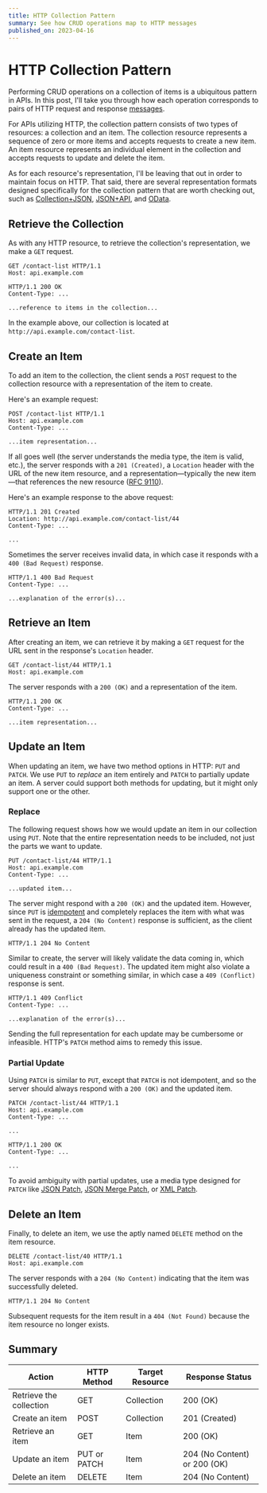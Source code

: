 ```yaml
---
title: HTTP Collection Pattern
summary: See how CRUD operations map to HTTP messages
published_on: 2023-04-16
---
```


# HTTP Collection Pattern

Performing CRUD operations on a collection of items is a ubiquitous pattern in APIs. In this post, I'll take you through how each operation corresponds to pairs of HTTP request and response [messages](https://www.rfc-editor.org/rfc/rfc9110.html#name-messages).

For APIs utilizing HTTP, the collection pattern consists of two types of resources: a collection and an item. The collection resource represents a sequence of zero or more items and accepts requests to create a new item. An item resource represents an individual element in the collection and accepts requests to update and delete the item.

As for each resource's representation, I'll be leaving that out in order to maintain focus on HTTP. That said, there are several representation formats designed specifically for the collection pattern that are worth checking out, such as [Collection+JSON](http://amundsen.com/media-types/collection/), [JSON+API](https://jsonapi.org/), and [OData](https://www.odata.org/).

## Retrieve the Collection

As with any HTTP resource, to retrieve the collection's representation, we make a `GET` request.

```http
GET /contact-list HTTP/1.1
Host: api.example.com
```

```http
HTTP/1.1 200 OK
Content-Type: ...

...reference to items in the collection...
```

In the example above, our collection is located at `http://api.example.com/contact-list`.

## Create an Item

To add an item to the collection, the client sends a `POST` request to the collection resource with a representation of the item to create.

Here's an example request:

```http
POST /contact-list HTTP/1.1
Host: api.example.com
Content-Type: ...

...item representation...
```

If all goes well (the server understands the media type, the item is valid, etc.), the server responds with a `201 (Created)`, a `Location` header with the URL of the new item resource, and a representation—typically the new item—that references the new resource ([RFC 9110](https://www.rfc-editor.org/rfc/rfc9110.html#section-9.3.3-4)).

Here's an example response to the above request:

```http
HTTP/1.1 201 Created
Location: http://api.example.com/contact-list/44
Content-Type: ...

...
```

Sometimes the server receives invalid data, in which case it responds with a `400 (Bad Request)` response.

```http
HTTP/1.1 400 Bad Request
Content-Type: ...

...explanation of the error(s)...
```

## Retrieve an Item

After creating an item, we can retrieve it by making a `GET` request for the URL sent in the response's `Location` header.

```http
GET /contact-list/44 HTTP/1.1
Host: api.example.com
```

The server responds with a `200 (OK)` and a representation of the item.

```http
HTTP/1.1 200 OK
Content-Type: ...

...item representation...
```

## Update an Item

When updating an item, we have two method options in HTTP: `PUT` and `PATCH`. We use `PUT` to _replace_ an item entirely and `PATCH` to partially update an item. A server could support both methods for updating, but it might only support one or the other.

### Replace

The following request shows how we would update an item in our collection using `PUT`. Note that the entire representation needs to be included, not just the parts we want to update.

```http
PUT /contact-list/44 HTTP/1.1
Host: api.example.com
Content-Type: ...

...updated item...
```

The server might respond with a `200 (OK)` and the updated item. However, since `PUT` is [idempotent](https://www.rfc-editor.org/rfc/rfc9110.html#name-idempotent-methods) and completely replaces the item with what was sent in the request, a `204 (No Content)` response is sufficient, as the client already has the updated item.

```http
HTTP/1.1 204 No Content
```

Similar to create, the server will likely validate the data coming in, which could result in a `400 (Bad Request)`. The updated item might also violate a uniqueness constraint or something similar, in which case a `409 (Conflict)` response is sent.

```http
HTTP/1.1 409 Conflict
Content-Type: ...

...explanation of the error(s)...
```

Sending the full representation for each update may be cumbersome or infeasible. HTTP's `PATCH` method aims to remedy this issue.

### Partial Update

Using `PATCH` is similar to `PUT`, except that `PATCH` is not idempotent, and so the server should always respond with a `200 (OK)` and the updated item.

```http
PATCH /contact-list/44 HTTP/1.1
Host: api.example.com
Content-Type: ...

...
```

```http
HTTP/1.1 200 OK
Content-Type: ...

...
```

To avoid ambiguity with partial updates, use a media type designed for `PATCH` like [JSON Patch](https://jsonpatch.com/), [JSON Merge Patch](https://www.rfc-editor.org/rfc/rfc7396.html), or [XML Patch](https://www.rfc-editor.org/rfc/rfc7351.html).

## Delete an Item

Finally, to delete an item, we use the aptly named `DELETE` method on the item resource.

```http
DELETE /contact-list/40 HTTP/1.1
Host: api.example.com
```

The server responds with a `204 (No Content)` indicating that the item was successfully deleted.

```http
HTTP/1.1 204 No Content
```

Subsequent requests for the item result in a `404 (Not Found)` because the item resource no longer exists.

## Summary

| Action                  | HTTP Method  | Target Resource | Response Status              |
| ----------------------- | ------------ | --------------- | ---------------------------- |
| Retrieve the collection | GET          | Collection      | 200 (OK)                     |
| Create an item          | POST         | Collection      | 201 (Created)                |
| Retrieve an item        | GET          | Item            | 200 (OK)                     |
| Update an item          | PUT or PATCH | Item            | 204 (No Content) or 200 (OK) |
| Delete an item          | DELETE       | Item            | 204 (No Content)             |
